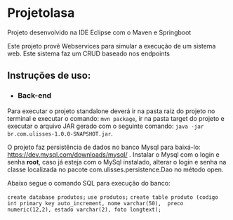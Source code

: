 # Projetolasa


Projeto desenvolvido na IDE Eclipse com o Maven e Springboot

Este projeto provê Webservices para simular a execução de um sistema web. Este sistema faz um CRUD baseado nos endpoints

## Instruções de uso:

- ### Back-end

Para executar o projeto standalone deverá ir na pasta raiz do projeto no terminal e executar o comando: `mvn package`, ir na pasta target do projeto e executar o arquivo JAR gerado com o seguinte comando: `java -jar br.com.ulisses-1.0.0-SNAPSHOT.jar`.

O projeto faz persistência de dados no banco Mysql para baixá-lo: https://dev.mysql.com/downloads/mysql/ .
Instalar o Mysql com o login e senha **root**, caso já esteja com o MySql instalado, alterar o login e senha na classe localizada no pacote com.ulisses.persistence.Dao no método open.

Abaixo segue o comando SQL para execução do banco:

`create database produtos;`
`use produtos;`
`create table produto (codigo int primary key auto_increment,
                       nome varchar(50), 
                       preco numeric(12,2),
                       estado varchar(2),
                       foto longtext);`
                       

